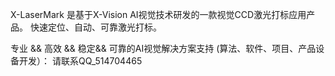 X-LaserMark 是基于X-Vision AI视觉技术研发的一款视觉CCD激光打标应用产品。
快速定位、自动、可靠激光打标。



专业 && 高效 && 稳定&& 可靠的AI视觉解决方案支持
(算法、软件、项目、产品设备开发）： 请联系QQ_514704465
